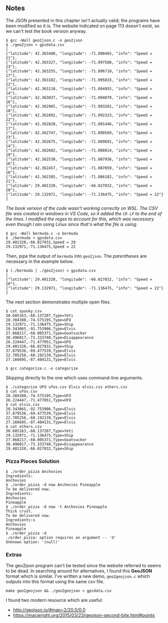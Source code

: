 ## Notes

The JSON presented in this chapter isn't actually valid; the programs have been
modified so it is. The website indicated on page 113 doesn't exist, so we can't
test the book version anyway.

```
$ gcc -Wall geo2json.c -o geo2json
$ ./geo2json < gpsdata.csv
[
{"latitude": 42.363400, "longitude": -71.098465, "info": "Speed = 21"},
{"latitude": 42.363327, "longitude": -71.097588, "info": "Speed = 23"},
{"latitude": 42.363255, "longitude": -71.096710, "info": "Speed = 17"},
{"latitude": 42.363182, "longitude": -71.095833, "info": "Speed = 22"},
{"latitude": 42.363110, "longitude": -71.094955, "info": "Speed = 14"},
{"latitude": 42.363037, "longitude": -71.094078, "info": "Speed = 16"},
{"latitude": 42.362965, "longitude": -71.093201, "info": "Speed = 18"},
{"latitude": 42.362892, "longitude": -71.092323, "info": "Speed = 22"},
{"latitude": 42.362820, "longitude": -71.091446, "info": "Speed = 17"},
{"latitude": 42.362747, "longitude": -71.090569, "info": "Speed = 23"},
{"latitude": 42.362675, "longitude": -71.089691, "info": "Speed = 14"},
{"latitude": 42.362602, "longitude": -71.088814, "info": "Speed = 19"},
{"latitude": 42.362530, "longitude": -71.087936, "info": "Speed = 16"},
{"latitude": 42.362457, "longitude": -71.087059, "info": "Speed = 16"},
{"latitude": 42.362385, "longitude": -71.086182, "info": "Speed = 21"},
{"latitude": 29.401320, "longitude": -66.027832, "info": "Speed = 20"},
{"latitude": 29.132971, "longitude": -71.136475, "info": "Speed = 22"}
]
```

_The book version of the code wasn't working correctly on WSL. The CSV file was created in windows in VS Code, so it added the `CR LF` to the end of the lines. I modified the regex to account for this, which was necessary even though I am using Linux since that's what the file is using._

```
$ gcc -Wall bermuda.c -o bermuda
$ ./bermuda < gpsdata.csv
29.401320,-66.027832,Speed = 20
29.132971,-71.136475,Speed = 22
```

Then, pipe the output of `bermuda` into `geo2json`. The _parentheses_ are necessary in the example below.

```
$ (./bermuda | ./geo2json) < gpsdata.csv
[
{"latitude": 29.401320, "longitude": -66.027832, "info": "Speed = 20"},        
{"latitude": 29.132971, "longitude": -71.136475, "info": "Speed = 22"}
]
```

The next section demonstrates multiple open files.

```
$ cat spooky.csv
30.685163,-68.137207,Type=Yeti
28.304380,-74.575195,Type=UFO
29.132971,-71.136475,Type=Ship
28.343065,-92.753906,Type=Elvis
27.868217,-68.005371,Type=Goatsucker
30.496017,-73.333740,Type=Disappearance
26.224447,-71.477051,Type=UFO
29.401320,-66.027832,Type=Ship
37.879536,-69.477539,Type=Elvis
22.705256,-68.192139,Type=Elvis
27.166695,-87.484131,Type=Elvis
```

```
$ gcc categorize.c -o categorize
```

Skipping directly to the one which uses command-line arguments.

```
$ ./categorize UFO ufos.csv Elvis elvis.csv others.csv
$ cat ufos.csv
28.304380,-74.575195,Type=UFO
26.224447,-71.477051,Type=UFO
$ cat elvis.csv
28.343065,-92.753906,Type=Elvis
37.879536,-69.477539,Type=Elvis
22.705256,-68.192139,Type=Elvis
27.166695,-87.484131,Type=Elvis
$ cat others.csv
30.685163,-68.137207,Type=Yeti
29.132971,-71.136475,Type=Ship
27.868217,-68.005371,Type=Goatsucker
30.496017,-73.333740,Type=Disappearance
29.401320,-66.027832,Type=Ship
```

### Pizza Pieces Solution

```
$ ./order_pizza Anchovies
Ingredients:
Anchovies
$ ./order_pizza -d now Anchovies Pineapple
To be delivered now.
Ingredients:
Anchovies
Pineapple
$ ./order_pizza -d now -t Anchovies Pineapple
Thick crust.
To be delivered now.
Ingredients:s
Anchovies
Pineapple
$ ./order_pizza -d
./order_pizza: option requires an argument -- 'd'
Unknown option: '(null)'
```

### Extras

The geo2json program can't be tested since the website referred to seems to be
dead. In searching around for alternatives, I found this **GeoJSON** format 
which is similar. I've written a new demo, `geo2geojson.c` which outputs into
this format using the same csv file.

```
make geo2geojson && ./geo2geojson < gpsdata.csv
```

I found two modern resource which are useful:
- http://geojson.io/#map=2/20.0/0.0
- https://macwright.org/2015/03/23/geojson-second-bite.html#points
